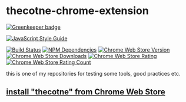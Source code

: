 # thecotne-chrome-extension

[![Greenkeeper badge](https://badges.greenkeeper.io/thecotne/thecotne-chrome-extension.svg)](https://greenkeeper.io/)

[![JavaScript Style Guide](https://cdn.rawgit.com/feross/standard/master/badge.svg)](https://github.com/feross/standard)

[![Build Status](https://img.shields.io/travis/thecotne/thecotne-chrome-extension/master.svg?style=flat-square&maxAge=300)](https://travis-ci.org/thecotne/thecotne-chrome-extension)
[![NPM Dependencies](https://img.shields.io/david/thecotne/thecotne-chrome-extension.svg?style=flat-square&maxAge=300)](https://david-dm.org/thecotne/thecotne-chrome-extension)
[![Chrome Web Store Version](https://img.shields.io/chrome-web-store/v/npginagkbdnfnejebjplponbhljlklaf.svg?style=flat-square&maxAge=300)][1]
[![Chrome Web Store Downloads](https://img.shields.io/chrome-web-store/d/npginagkbdnfnejebjplponbhljlklaf.svg?style=flat-square&maxAge=300)][1]
[![Chrome Web Store Rating](https://img.shields.io/chrome-web-store/rating/npginagkbdnfnejebjplponbhljlklaf.svg?style=flat-square&maxAge=300)][1]
[![Chrome Web Store Rating Count](https://img.shields.io/chrome-web-store/rating-count/npginagkbdnfnejebjplponbhljlklaf.svg?style=flat-square&maxAge=300)][1]

this is one of my repositories for testing some tools, good practices etc.

## [install "thecotne" from Chrome Web Store][1]

[1]:https://chrome.google.com/webstore/detail/itdcms-debugger/npginagkbdnfnejebjplponbhljlklaf
